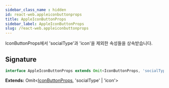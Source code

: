 ```yaml
---
sidebar_class_name : hidden
id: react-web.appleiconbuttonprops
title: AppleIconButtonProps
sidebar_label: AppleIconButtonProps
slug: /react-web.appleiconbuttonprops
---
```






IconButtonProps에서 'socialType'과 'icon'을 제외한 속성들을 상속받습니다.

## Signature

```typescript
interface AppleIconButtonProps extends Omit<IconButtonProps, 'socialType' | 'icon'> 
```
**Extends:** Omit&lt;[IconButtonProps](./react-web.iconbuttonprops), 'socialType' \| 'icon'&gt;

